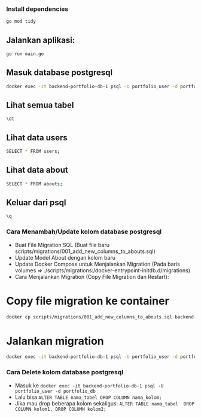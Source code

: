 ### Install dependencies
```bash
go mod tidy
```

## Jalankan aplikasi:
```bash
go run main.go
```

## Masuk database postgresql
```bash
docker exec -it backend-portfolio-db-1 psql -U portfolio_user -d portfolio_db
```

## Lihat semua tabel
```bash
\dt
```

## Lihat data users
```bash
SELECT * FROM users;
```

## Lihat data about
```bash
SELECT * FROM abouts;
```

## Keluar dari psql
```bash
\q
```

### Cara Menambah/Update kolom database postgresql
- Buat File Migration SQL (Buat file baru scripts/migrations/001_add_new_columns_to_abouts.sql)
- Update Model About dengan kolom baru
- Update Docker Compose untuk Menjalankan Migration (Pada baris volumes => ./scripts/migrations:/docker-entrypoint-initdb.d/migrations)
- Cara Menjalankan Migration (Copy File Migration dan Restart):
# Copy file migration ke container
```bash
docker cp scripts/migrations/001_add_new_columns_to_abouts.sql backend-portfolio-db-1:/tmp/
```

# Jalankan migration
```bash
docker exec -it backend-portfolio-db-1 psql -U portfolio_user -d portfolio_db -f /tmp/001_add_new_columns_to_abouts.sql
```

### Cara Delete kolom database postgresql
- Masuk ke `docker exec -it backend-portfolio-db-1 psql -U portfolio_user -d portfolio_db`
- Lalu bisa `ALTER TABLE nama_tabel DROP COLUMN nama_kolom;`
- Jika mau drop beberapa kolom sekaligus:
`
ALTER TABLE nama_tabel 
DROP COLUMN kolom1,
DROP COLUMN kolom2;
`
